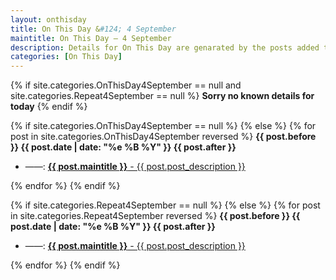 ```yaml
---
layout: onthisday
title: On This Day &#124; 4 September
maintitle: On This Day — 4 September
description: Details for On This Day are genarated by the posts added to the website so the content is subject to changes/updates over time.
categories: [On This Day]
---
```


{% if site.categories.OnThisDay4September == null and site.categories.Repeat4September == null %}
<strong>Sorry no known details for today</strong>
{% endif %}

{% if site.categories.OnThisDay4September == null %}
{% else %}
{% for post in site.categories.OnThisDay4September reversed %}
<strong>{{ post.before }} {{ post.date | date: "%e %B %Y" }} {{ post.after }}</strong>
<ul>
<li> ——: <a href="{{ post.url }}"><strong>{{ post.maintitle }}</strong> - {{ post.post_description }}</a></li>
</ul>
{% endfor %}
{% endif %}

{% if site.categories.Repeat4September == null %}
{% else %}
{% for post in site.categories.Repeat4September reversed %}
<strong>{{ post.before }} {{ post.date | date: "%e %B %Y" }} {{ post.after }}</strong>
<ul>
<li> ——: <a href="{{ post.url }}"><strong>{{ post.maintitle }}</strong> - {{ post.post_description }}</a></li>
</ul>
{% endfor %}
{% endif %}
